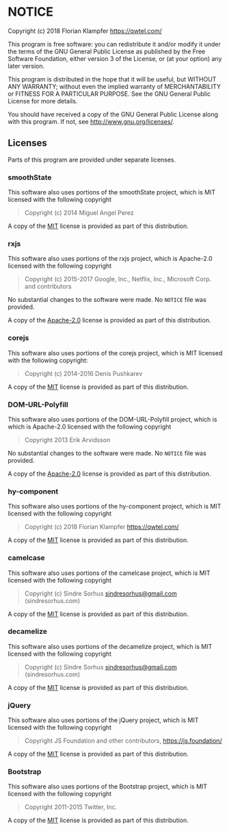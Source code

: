 # NOTICE

Copyright (c) 2018 Florian Klampfer <https://qwtel.com/>

This program is free software: you can redistribute it and/or modify
it under the terms of the GNU General Public License as published by
the Free Software Foundation, either version 3 of the License, or
(at your option) any later version.

This program is distributed in the hope that it will be useful,
but WITHOUT ANY WARRANTY; without even the implied warranty of
MERCHANTABILITY or FITNESS FOR A PARTICULAR PURPOSE.  See the
GNU General Public License for more details.

You should have received a copy of the GNU General Public License
along with this program.  If not, see <http://www.gnu.org/licenses/>.

## Licenses
Parts of this program are provided under separate licenses.

### smoothState
This software also uses portions of the smoothState project,
which is MIT licensed with the following copyright

> Copyright (c) 2014 Miguel Angel Perez

A copy of the [MIT] license is provided as part of this distribution.

### rxjs
This software also uses portions of the rxjs project,
which is Apache-2.0 licensed with the following copyright

> Copyright (c) 2015-2017 Google, Inc., Netflix, Inc., Microsoft Corp. and contributors

No substantial changes to the software were made.
No `NOTICE` file was provided.

A copy of the [Apache-2.0] license is provided as part of this distribution.

### corejs
This software also uses portions of the corejs project, which is
MIT licensed with the following copyright:

> Copyright (c) 2014-2016 Denis Pushkarev

A copy of the [MIT] license is provided as part of this distribution.

### DOM-URL-Polyfill
This software also uses portions of the DOM-URL-Polyfill project, which is
which is Apache-2.0 licensed with the following copyright

> Copyright 2013 Erik Arvidsson

No substantial changes to the software were made.
No `NOTICE` file was provided.

A copy of the [Apache-2.0] license is provided as part of this distribution.

### hy-component
This software also uses portions of the hy-component project,
which is MIT licensed with the following copyright

> Copyright (c) 2018 Florian Klampfer <https://qwtel.com/>

A copy of the [MIT] license is provided as part of this distribution.

### camelcase
This software also uses portions of the camelcase project,
which is MIT licensed with the following copyright

> Copyright (c) Sindre Sorhus <sindresorhus@gmail.com> (sindresorhus.com)

A copy of the [MIT] license is provided as part of this distribution.

### decamelize
This software also uses portions of the decamelize project,
which is MIT licensed with the following copyright

> Copyright (c) Sindre Sorhus <sindresorhus@gmail.com> (sindresorhus.com)

A copy of the [MIT] license is provided as part of this distribution.

### jQuery
This software also uses portions of the jQuery project,
which is MIT licensed with the following copyright

> Copyright JS Foundation and other contributors, https://js.foundation/

A copy of the [MIT] license is provided as part of this distribution.

### Bootstrap
This software also uses portions of the Bootstrap project,
which is MIT licensed with the following copyright

> Copyright 2011-2015 Twitter, Inc.

A copy of the [MIT] license is provided as part of this distribution.

[MIT]: licenses/MIT.md
[Apache-2.0]: licenses/Apache-2.0.md
